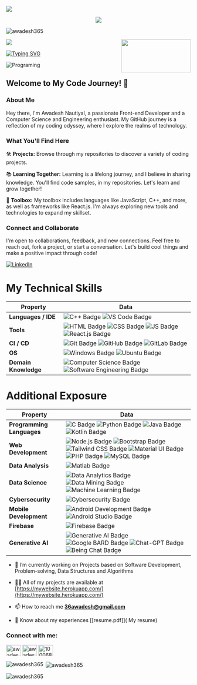 ![](assets/Bottom_up.svg)

<!--   my-icons -->
<p align="center">
    <a href="https://github.com/awadesh365"><img src="https://img.shields.io/badge/status-updating-brightgreen.svg"></a>
    <p align="left"> <img src="https://komarev.com/ghpvc/?username=awadesh365&label=Profile%20views&color=0e75b6&style=flat"
        alt="awadesh365" /> </p> 
</p>

<!--   my-header-img -->
![](./src/header_.png)
<a href="https://dev.to/crackingdemon/register-and-login-system-in-mern-stack-1n98"><img src="https://www.freecodecamp.org/news/content/images/size/w2000/2021/06/Ekran-Resmi-2019-11-18-18.08.13.png" align="right" height="90" width="190" ></a>


<!--https://readme-typing-svg.herokuapp.com/demo/  -->
[![Typing SVG](http://readme-typing-svg.herokuapp.com?font=Fira+Code&pause=1000&width=435&lines=Hi+there+%F0%9F%91%8B%2C+I+am+Awadesh;Welcome+to+My+Profile;Software+Engineer;Front-end+Developer)](https://git.io/typing-svg)

<img src="https://www.freecodecamp.org/news/content/images/size/w2000/2023/05/pexels-tara-winstead-8386440--1-.jpg" alt ="Programing">



<!--   my-skils -->

## Welcome to My Code Journey! 🚀

### About Me

Hey there, I'm Awadesh Nautiyal, a passionate Front-end Developer and a Computer Science and Engineering enthusiast. My GitHub journey is a reflection of my coding odyssey, where I explore the realms of technology.

### What You'll Find Here

🛠️ **Projects:** Browse through my repositories to discover a variety of coding projects. 

📚 **Learning Together:** Learning is a lifelong journey, and I believe in sharing knowledge. You'll find code samples, in my repositories. Let's learn and grow together!

🧰 **Toolbox:** My toolbox includes languages like JavaScript, C++, and more, as well as frameworks like React.js. I'm always exploring new tools and technologies to expand my skillset.

### Connect and Collaborate

I'm open to collaborations, feedback, and new connections. Feel free to reach out, fork a project, or start a conversation. Let's build cool things and make a positive impact through code!

[![LinkedIn](https://img.shields.io/badge/-Connect%20on%20LinkedIn-blue)](https://www.linkedin.com/in/awadesh-nautiyal/)




# My Technical Skills

<div align="center">

| Property                 | Data                                                                                                                                                                                                                                                                                                                                                                                                      |
| ------------------------ | --------------------------------------------------------------------------------------------------------------------------------------------------------------------------------------------------------------------------------------------------------------------------------------------------------------------------------------------------------------------------------------------------------- |
| **Languages / IDE**      | ![C++ Badge](https://img.shields.io/badge/-C++-00599C?style=flat&logo=C%2B%2B&logoColor=white) ![VS Code Badge](https://img.shields.io/badge/-VS%20Code-007ACC?style=flat&logo=Visual%20Studio%20Code&logoColor=white)                                                                                               |
| **Tools**                | ![HTML Badge](https://img.shields.io/badge/-HTML-E34F26?style=flat&logo=HTML5&logoColor=white) ![CSS Badge](https://img.shields.io/badge/-CSS-1572B6?style=flat&logo=CSS3&logoColor=white) ![JS Badge](https://img.shields.io/badge/-JavaScript-F7DF1E?style=flat&logo=JavaScript&logoColor=white) ![React.js Badge](https://img.shields.io/badge/-React.js-61DAFB?style=flat&logo=React&logoColor=white) |
| **CI / CD**              | ![Git Badge](https://img.shields.io/badge/-Git-F05032?style=flat&logo=Git&logoColor=white) ![GitHub Badge](https://img.shields.io/badge/-GitHub-181717?style=flat&logo=GitHub&logoColor=white) ![GitLab Badge](https://img.shields.io/badge/-GitLab-FCA121?style=flat&logo=GitLab&logoColor=white)                                                                                                                                                                        |
| **OS**                   | ![Windows Badge](https://img.shields.io/badge/-Windows-0078D6?style=flat&logo=Windows&logoColor=white) ![Ubuntu Badge](https://img.shields.io/badge/-Ubuntu-E95420?style=flat&logo=Ubuntu&logoColor=white)                                                                                                                                                                                                |
| **Domain Knowledge**     | ![Computer Science Badge](https://img.shields.io/badge/-Computer%20Science-FAB040?style=flat&logoColor=white) ![Software Engineering Badge](https://img.shields.io/badge/-Software%20Engineering-FF6600?style=flat&logoColor=white)|  
                                                                                                                                                     

</div>

# Additional Exposure

<div align="center">

| Property                  | Data                                                                                                                                                                                                                                                                                                                                                                   |
| ------------------------- | ---------------------------------------------------------------------------------------------------------------------------------------------------------------------------------------------------------------------------------------------------------------------------------------------------------------------------------------------------------------------- |
| **Programming Languages** |![C Badge](https://img.shields.io/badge/-C-00599C?style=flat&logo=C&logoColor=white) ![Python Badge](https://img.shields.io/badge/-Python-3776AB?style=flat&logo=Python&logoColor=white) ![Java Badge](https://img.shields.io/badge/-Java-007396?style=flat&logo=Java&logoColor=white) ![Kotlin Badge](https://img.shields.io/badge/-Kotlin-0095D5?style=flat&logo=Kotlin&logoColor=white) 
| **Web Development**       | ![Node.js Badge](https://img.shields.io/badge/-Node.js-339933?style=flat&logo=Node.js&logoColor=white) ![Bootstrap Badge](https://img.shields.io/badge/-Bootstrap-7952B3?style=flat&logo=Bootstrap&logoColor=white) ![Tailwind CSS Badge](https://img.shields.io/badge/-Tailwind%20CSS-38B2AC?style=flat) ![Material UI Badge](https://img.shields.io/badge/-Material%20UI-0081CB?style=flat)  ![PHP Badge](https://img.shields.io/badge/-PHP-777BB4?style=flat&logo=PHP&logoColor=white) ![MySQL Badge](https://img.shields.io/badge/-MySQL-4479A1?style=flat&logo=MySQL&logoColor=white)                                                                                   |
| **Data Analysis**         | ![Matlab Badge](https://img.shields.io/badge/-Matlab-0076A8?style=flat&logo=Mathworks&logoColor=white)                                                                                                                                                                                                                                                                 |
| **Data Science**          | ![Data Analytics Badge](https://img.shields.io/badge/-Data%20Analytics-FF5733?style=flat) ![Data Mining Badge](https://img.shields.io/badge/-Data%20Mining-00ACC1?style=flat) ![Machine Learning Badge](https://img.shields.io/badge/-Machine%20Learning-FF6F61?style=flat&logo=Python&logoColor=white)                                                                                            |                                                                                                                                                                                                                                                                                                       |
| **Cybersecurity**         | ![Cybersecurity Badge](https://img.shields.io/badge/-Cybersecurity-333333?style=flat) |
| **Mobile Development**    | ![Android Development Badge](https://img.shields.io/badge/-Android%20Development-3DDC84?style=flat) ![Android Studio Badge](https://img.shields.io/badge/-Android%20Studio-3DDC84?style=flat) |
| **Firebase**              | ![Firebase Badge](https://img.shields.io/badge/-Firebase-FFCA28?style=flat&logo=Firebase&logoColor=black) |
| **Generative AI**         | ![Generative AI Badge](https://img.shields.io/badge/-Generative%20AI-4B8BBE?style=flat) ![Google BARD Badge](https://img.shields.io/badge/-Google%20BERT-4285F4?style=flat&logo=Google&logoColor=white) ![Chat-GPT Badge](https://img.shields.io/badge/-Chat--GPT-4B8BBE?style=flat) ![Being Chat Badge](https://img.shields.io/badge/-Being%20Chat-007ACC?style=flat) |

</div>






- 🔭 I’m currently working on Projects based on Software Development, Problem-solving, Data Structures and Algorithms

- 👨‍💻 All of my projects are available at [https://mywebsite.herokuapp.com/](https://mywebsite.herokuapp.com/)

- 📫 How to reach me **36awadesh@gmail.com**

- 📄 Know about my experiences [[resume.pdf]]( My resume)

<h3 align="left">Connect with me:</h3>
<p align="left">
    <a href="https://twitter.com/NautiyalAwadesh" target="blank"><img align="center"
            src="https://upload.wikimedia.org/wikipedia/commons/thumb/6/6f/Logo_of_Twitter.svg/1200px-Logo_of_Twitter.svg.png"
            alt="awadeshnautiyal" height="30" width="40" /></a>
    <a href="https://linkedin.com/in/awadesh-nautiyal" target="blank"><img align="center"
            src="https://upload.wikimedia.org/wikipedia/commons/thumb/c/ca/LinkedIn_logo_initials.png/640px-LinkedIn_logo_initials.png"
            alt="awadesh-nautiyal" height="30" width="40" /></a>
    <a href="https://fb.com/100068354002459" target="blank"><img align="center"
            src="https://upload.wikimedia.org/wikipedia/en/thumb/0/04/Facebook_f_logo_%282021%29.svg/768px-Facebook_f_logo_%282021%29.svg.png?20210818083032"
            alt="100068354002459" height="30" width="40" /></a>
</p>

<p><img align="left"
        src="https://github-readme-stats.vercel.app/api/top-langs?username=awadesh365&show_icons=true&locale=en&layout=compact"
        alt="awadesh365" /></p>

<p>&nbsp;<img align="center"
        src="https://github-readme-stats.vercel.app/api?username=awadesh365&show_icons=true&locale=en"
        alt="awadesh365" /></p>

<p><img align="center" src="https://github-readme-streak-stats.herokuapp.com/?user=awadesh365&" alt="awadesh365" /></p>
